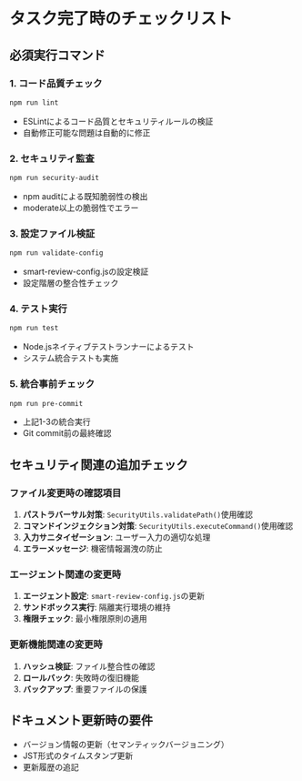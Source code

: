 # タスク完了時のチェックリスト

## 必須実行コマンド

### 1. コード品質チェック
```bash
npm run lint
```
- ESLintによるコード品質とセキュリティルールの検証
- 自動修正可能な問題は自動的に修正

### 2. セキュリティ監査
```bash
npm run security-audit
```
- npm auditによる既知脆弱性の検出
- moderate以上の脆弱性でエラー

### 3. 設定ファイル検証
```bash
npm run validate-config
```
- smart-review-config.jsの設定検証
- 設定階層の整合性チェック

### 4. テスト実行
```bash
npm run test
```
- Node.jsネイティブテストランナーによるテスト
- システム統合テストも実施

### 5. 統合事前チェック
```bash
npm run pre-commit
```
- 上記1-3の統合実行
- Git commit前の最終確認

## セキュリティ関連の追加チェック

### ファイル変更時の確認項目
1. **パストラバーサル対策**: `SecurityUtils.validatePath()`使用確認
2. **コマンドインジェクション対策**: `SecurityUtils.executeCommand()`使用確認
3. **入力サニタイゼーション**: ユーザー入力の適切な処理
4. **エラーメッセージ**: 機密情報漏洩の防止

### エージェント関連の変更時
1. **エージェント設定**: `smart-review-config.js`の更新
2. **サンドボックス実行**: 隔離実行環境の維持
3. **権限チェック**: 最小権限原則の適用

### 更新機能関連の変更時
1. **ハッシュ検証**: ファイル整合性の確認
2. **ロールバック**: 失敗時の復旧機能
3. **バックアップ**: 重要ファイルの保護

## ドキュメント更新時の要件
- バージョン情報の更新（セマンティックバージョニング）
- JST形式のタイムスタンプ更新
- 更新履歴の追記